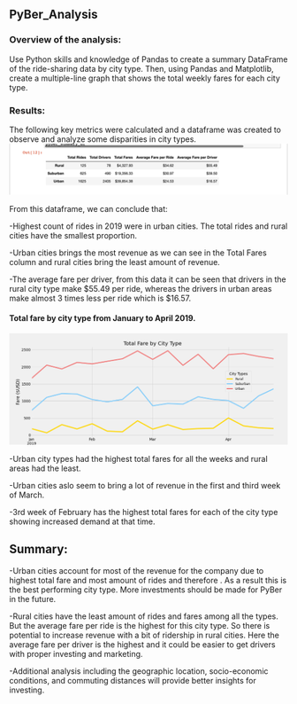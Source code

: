 ## PyBer_Analysis

### Overview of the analysis:
Use Python skills and knowledge of Pandas to create a summary DataFrame of the ride-sharing data by city type. Then, using Pandas and Matplotlib, create a multiple-line graph that shows the total weekly fares for each city type.

### Results:
The following key metrics were calculated and a dataframe was created to observe and analyze some disparities in city types.
![Fare by City type.png](https://github.com/neesha2022/PyBer_Analysis/blob/main/Analysis/Fare%20by%20City%20type.png)

From this dataframe, we can conclude that:

-Highest count of rides in 2019 were in urban cities. The total rides and rural cities have the smallest proportion. 

-Urban cities brings the most revenue as we can see in the Total Fares column and rural cities bring the least amount of revenue.

-The average fare per driver, from this data it can be seen that drivers in the rural city type make $55.49 per ride, whereas the drivers in urban areas make almost 3 times less per ride which is $16.57.

#### Total fare by city type from January to April 2019.

![PyBer_fare_summary.png](https://github.com/neesha2022/PyBer_Analysis/blob/main/Analysis/PyBer_fare_summary.png)

-Urban city types had the highest total fares for all the weeks and rural areas had the least. 

-Urban cities aslo seem to bring a lot of revenue in the first and third week of March. 

-3rd week of February has the highest total fares for each of the city type showing increased demand at that time.

## Summary:
-Urban cities account for most of the revenue for the company due to highest total fare and most amount of rides and therefore . As a result this is the best performing city type. More investments should be made for PyBer in the future.

-Rural cities have the least amount of rides and fares among all the types. But the average fare per ride is the highest for this city type. So there is potential to increase revenue with a bit of ridership in rural cities. Here the average fare per driver is the highest and it could be easier to get drivers with proper investing and marketing. 

-Additional analysis including the geographic location, socio-economic conditions, and commuting distances will provide better insights for investing.
